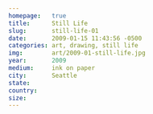```yaml
---
homepage:	true
title:  	Still Life
slug:		still-life-01
date:   	2009-01-15 11:43:56 -0500
categories: art, drawing, still life
img:		art/2009-01-still-life.jpg
year:		2009
medium:		ink on paper
city:		Seattle
state:
country:
size:
---
```

